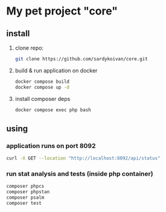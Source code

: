 # My pet project "core"
## install
1. clone repo:
   ```bash
   git clone https://github.com/sardykoivan/core.git
   ```
2. build & run application on docker
   ``` bash
   docker compose build
   docker compose up -d
   ```
3. install composer deps
   ``` bash
   docker compose exec php bash
   ```
## using
### application runs on port 8092
   ``` bash
   curl -X GET --location "http://localhost:8092/api/status"
   ```
   
### run stat analysis and tests (inside php container)
   ``` bash
   composer phpcs
   composer phpstan
   composer psalm
   composer test
   ```
